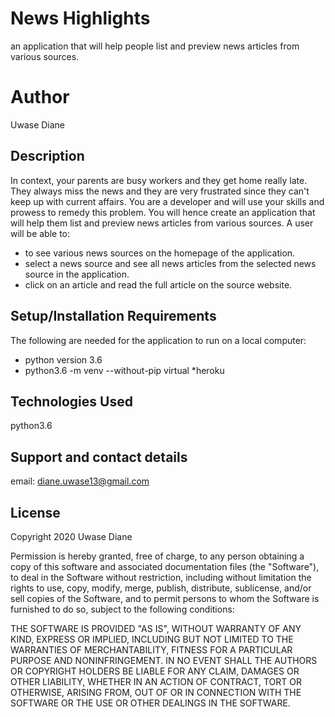 # News Highlights

an application that will help people list and preview news articles from various sources.

# Author

Uwase Diane

## Description

In context, your parents are busy workers and they get home really late. They always miss the news and they are very frustrated since they can't keep up with current affairs. You are a developer and will use your skills and prowess to remedy this problem. You will hence create an application that will help them list and preview news articles from various sources.
A user will be able to:

* to see various news sources on the homepage of the application.
* select a news source and see all news articles from the selected news source in the      application.
* click on an article and read the full article on the source website. 



## Setup/Installation Requirements


The following are needed for the application to run on a local computer:

* python version 3.6
* python3.6 -m venv --without-pip virtual *heroku


## Technologies Used

python3.6

## Support and contact details
email: diane.uwase13@gmail.com

## License

Copyright  2020 Uwase Diane

Permission is hereby granted, free of charge, to any person obtaining a copy of this software and associated documentation files (the "Software"), to deal in the Software without restriction, including without limitation the rights to use, copy, modify, merge, publish, distribute, sublicense, and/or sell copies of the Software, and to permit persons to whom the Software is furnished to do so, subject to the following conditions:


THE SOFTWARE IS PROVIDED "AS IS", WITHOUT WARRANTY OF ANY KIND, EXPRESS OR IMPLIED, INCLUDING BUT NOT LIMITED TO THE WARRANTIES OF MERCHANTABILITY, FITNESS FOR A PARTICULAR PURPOSE AND NONINFRINGEMENT. IN NO EVENT SHALL THE AUTHORS OR COPYRIGHT HOLDERS BE LIABLE FOR ANY CLAIM, DAMAGES OR OTHER LIABILITY, WHETHER IN AN ACTION OF CONTRACT, TORT OR OTHERWISE, ARISING FROM, OUT OF OR IN CONNECTION WITH THE SOFTWARE OR THE USE OR OTHER DEALINGS IN THE SOFTWARE.
